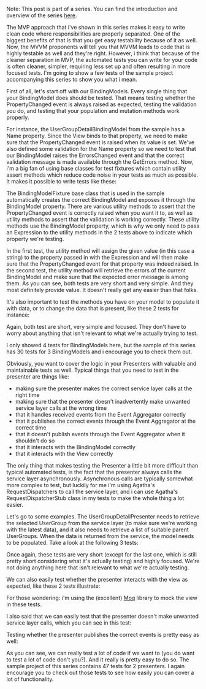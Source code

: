 Note: This post is part of a series. You can find the introduction and overview of the series <a href="/blog/2010/08/mvp-in-silverlightwpf-series">here</a>.

The MVP approach that i've shown in this series makes it easy to write clean code where responsibilities are properly separated.  One of the biggest benefits of that is that you get easy testability because of it as well.  Now, the MVVM proponents will tell you that MVVM leads to code that is highly testable as well and they're right.  However, i think that because of the cleaner separation in MVP, the automated tests you can write for your code is often cleaner, simpler, requiring less set up and often resulting in more focused tests.  I'm going to show a few tests of the sample project accompanying this series to show you what i mean.

First of all, let's start off with our BindingModels.  Every single thing that your BindingModel does should be tested.  That means testing whether the PropertyChanged event is always raised as expected, testing the validation you do, and testing that your population and mutation methods work properly.  

For instance, the UserGroupDetailBindingModel from the sample has a Name property.  Since the View binds to that property, we need to make sure that the PropertyChanged event is raised when its value is set.  We've also defined some validation for the Name property so we need to test that our BindingModel raises the ErrorsChanged event and that the correct validation message is made available through the GetErrors method.  Now, i'm a big fan of using base classes for test fixtures which contain utility assert methods which reduce code noise in your tests as much as possible.  It makes it possible to write tests like these:

<script src="https://gist.github.com/3728116.js?file=s1.cs"></script>

The BindingModelFixture base class that is used in the sample automatically creates the correct BindingModel and exposes it through the BindingModel property.  There are various utility methods to assert that the PropertyChanged event is correctly raised when you want it to, as well as utility methods to assert that the validation is working correctly.  These utility methods use the BindingModel property, which is why we only need to pass an Expression to the utility methods in the 2 tests above to indicate which property we're testing.  

In the first test, the utility method will assign the given value (in this case a string) to the property passed in with the Expression and will then make sure that the PropertyChanged event for that property was indeed raised.  In the second test, the utility method will retrieve the errors of the current BindingModel and make sure that the expected error message is among them.  As you can see, both tests are very short and very simple.  And they most definitely provide value.  It doesn't really get any easier than that folks.

It's also important to test the methods you have on your model to populate it with data, or to change the data that is present, like these 2 tests for instance:

<script src="https://gist.github.com/3728116.js?file=s2.cs"></script>

Again, both test are short, very simple and focused.  They don't have to worry about anything that isn't relevant to what we're actually trying to test.

I only showed 4 tests for BindingModels here, but the sample of this series has 30 tests for 3 BindingModels and i encourage you to check them out.

Obviously, you want to cover the logic in your Presenters with valuable and maintainable tests as well.  Typical things that you need to test in the presenter are things like:
<ul>
	<li>making sure the presenter makes the correct service layer calls at the right time</li>
	<li>making sure that the presenter doesn't inadvertently make unwanted service layer calls at the wrong time</li>
	<li>that it handles received events from the Event Aggregator correctly</li>
	<li>that it publishes the correct events through the Event Aggregator at the correct time</li>
	<li>that it doesn't publish events through the Event Aggregator when it shouldn't do so</li>
	<li>that it interacts with the BindingModel correctly</li>
	<li>that it interacts with the View correctly</li>
</ul>

The only thing that makes testing the Presenter a little bit more difficult than typical automated tests, is the fact that the presenter always calls the service layer asynchronously.  Asynchronous calls are typically somewhat more complex to test, but luckily for me i'm using Agatha's RequestDispatchers to call the service layer, and i can use Agatha's RequestDispatcherStub class in my tests to make the whole thing a lot easier.

Let's go to some examples. The UserGroupDetailPresenter needs to retrieve the selected UserGroup from the service layer (to make sure we're working with the latest data), and it also needs to retrieve a list of suitable parent UserGroups.  When the data is returned from the service, the model needs to be populated.  Take a look at the following 3 tests:

<script src="https://gist.github.com/3728116.js?file=s3.cs"></script>

Once again, these tests are very short (except for the last one, which is still pretty short considering what it's actually testing) and highly focused.  We're not doing anything here that isn't relevant to what we're actually testing.  

We can also easily test whether the presenter interacts with the view as expected, like these 2 tests illustrate:

<script src="https://gist.github.com/3728116.js?file=s4.cs"></script>

For those wondering: i'm using the (excellent) <a href="http://code.google.com/p/moq/">Moq</a> library to mock the view in these tests.

I also said that we can easily test that the presenter doesn't make unwanted service layer calls, which you can see in this test:

<script src="https://gist.github.com/3728116.js?file=s5.cs"></script>

Testing whether the presenter publishes the correct events is pretty easy as well:

<script src="https://gist.github.com/3728116.js?file=s6.cs"></script>

As you can see, we can really test a lot of code if we want to (you do want to test a lot of code don't you?).  And it really is pretty easy to do so.  The sample project of this series contains 47 tests for 2 presenters.  I again encourage you to check out those tests to see how easily you can cover a lot of functionality.